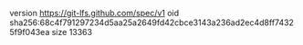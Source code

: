 version https://git-lfs.github.com/spec/v1
oid sha256:68c4f791297234d5aa25a2649fd42cbce3143a236ad2ec4d8ff74325f9f043ea
size 13363
